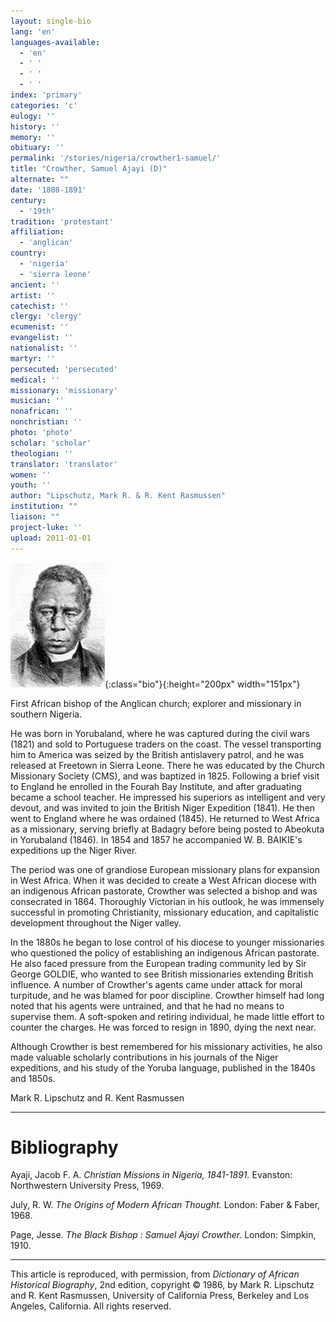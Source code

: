 ```yaml
---
layout: single-bio
lang: 'en'
languages-available:
  - 'en'
  - ' '
  - ' '
  - ' '
index: 'primary'
categories: 'c'
eulogy: ''
history: ''
memory: ''
obituary: ''
permalink: '/stories/nigeria/crowther1-samuel/'
title: "Crowther, Samuel Ajayi (D)"
alternate: ""
date: '1808-1891'
century:
  - '19th'
tradition: 'protestant'
affiliation:
  - 'anglican'
country:
  - 'nigeria'
  - 'sierra leone'
ancient: ''
artist: ''
catechist: ''
clergy: 'clergy'
ecumenist: ''
evangelist: ''
nationalist: ''
martyr: ''
persecuted: 'persecuted'
medical: ''
missionary: 'missionary'
musician: ''
nonafrican: ''
nonchristian: ''
photo: 'photo'
scholar: 'scholar'
theologian: ''
translator: 'translator'
women: ''
youth: ''
author: "Lipschutz, Mark R. & R. Kent Rasmussen"
institution: ""
liaison: ""
project-luke: ''
upload: 2011-01-01
---
```


![Samuel Ajayi Crowther](/images/bio-pics/nigeria/crowther1-samuel/Crowther.jpg){:class="bio"}{:height="200px" width="151px"}

First African bishop of the Anglican church; explorer and missionary in southern Nigeria.

He was born in Yorubaland, where he was captured during the civil wars (1821) and sold to Portuguese traders on the coast.  The vessel transporting him to America was seized by the British antislavery patrol, and he was released at Freetown in Sierra Leone.  There he was educated by the Church Missionary Society (CMS), and was baptized in 1825.  Following a brief visit to England he enrolled in the Fourah Bay Institute, and after graduating became a school teacher.  He impressed his superiors as intelligent and very devout, and was invited to join the British Niger Expedition (1841).  He then went to England where he was ordained (1845). He returned to West Africa as a missionary, serving briefly at Badagry before being posted to Abeokuta in Yorubaland (1846).  In 1854 and 1857 he accompanied W. B. BAIKIE's expeditions up the Niger River.

The period was one of grandiose European missionary plans for expansion in West Africa. When it was decided to create a West African diocese with an indigenous African pastorate, Crowther was selected a bishop and was consecrated in 1864.  Thoroughly Victorian in his outlook, he was immensely successful in promoting Christianity, missionary education, and capitalistic development throughout the Niger valley.

In the 1880s he began to lose control of his diocese to younger missionaries who questioned the policy of establishing an indigenous African pastorate. He also faced pressure from the European trading community led by Sir George GOLDIE, who wanted to see British missionaries extending British influence. A number of Crowther's agents came under attack for moral turpitude, and he was blamed for poor discipline. Crowther himself had long noted that his agents were untrained, and that he had no means to supervise them.  A soft-spoken and retiring individual, he made little effort to counter the charges. He was forced to resign in 1890, dying the next near.

Although Crowther is best remembered for his missionary activities, he also made valuable scholarly contributions in his journals of the Niger expeditions, and his study of the Yoruba language, published in the 1840s and 1850s.

Mark R. Lipschutz and R. Kent Rasmussen

---

# Bibliography

Ayaji, Jacob F. A.  *Christian Missions in Nigeria, 1841-1891.*  Evanston: Northwestern University Press, 1969.

July, R. W.  *The Origins of Modern African Thought.*  London: Faber & Faber, 1968.

Page, Jesse.  *The Black Bishop : Samuel Ajayi Crowther.*  London: Simpkin, 1910.

---

This article is reproduced, with permission, from *Dictionary of African Historical Biography*, 2nd edition, copyright &copy; 1986, by Mark R. Lipschutz and R. Kent Rasmussen,  University of California Press, Berkeley and Los Angeles, California.  All rights reserved.
